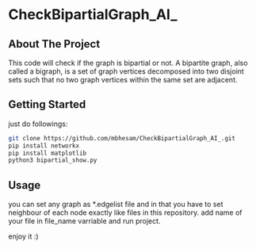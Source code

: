 # CheckBipartialGraph_AI_

## About The Project
This code will check if the graph is bipartial or not. A bipartite graph, also called a bigraph, is a set of graph vertices decomposed into two disjoint sets such that no two graph vertices within the same set are adjacent.

## Getting Started
just do followings:

```bash
git clone https://github.com/mbhesam/CheckBipartialGraph_AI_.git
pip install networkx
pip install matplotlib
python3 bipartial_show.py
```
## Usage 
you can set any graph as *.edgelist file and in that you have to set neighbour of each node exactly like files in this repository.
add name of your file in file_name varriable and run project.

enjoy it :)
